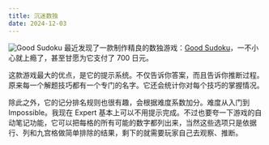 ```yaml
---
title: 沉迷数独
date: 2024-12-03
---
```

![Good Sudoku](https://www.playgoodsudoku.com/images/section7.png)
最近发现了一款制作精良的数独游戏：[Good Sudoku](https://www.playgoodsudoku.com/)，一不小心就上瘾了，甚至甘愿为它支付了 700 日元。

这款游戏最大的优点，是它的提示系统。不仅告诉你答案，而且告诉你推断过程。原来每一个解题技巧都有一个专门的名字。它还会统计你对每个技巧的掌握情况。

除此之外，它的记分排名规则也很有趣，会根据难度系数加分。难度从入门到 Impossible。我现在 Expert 基本上可以不用提示完成。不过也要夸一下游戏的自动笔记功能，它可以把每格的所有可能的数字都列出来，当然这些选项只是依据行、列和九宫格做简单排除的结果，剩下的就需要玩家自己去观察、推断。